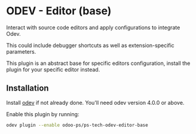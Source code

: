 # ODEV - Editor (base)

Interact with source code editors and apply configurations to integrate Odev.

This could include debugger shortcuts as well as extension-specific parameters.

This plugin is an abstract base for specific editors configuration, install
the plugin for your specific editor instead.

## Installation

Install [odev](https://github.com/odoo-ps/ps-tech-odev/tree/4.0?tab=readme-ov-file#installation) if not already
done. You'll need odev version 4.0.0 or above.

Enable this plugin by running:

```bash
odev plugin --enable odoo-ps/ps-tech-odev-editor-base
```

